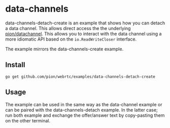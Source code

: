 # data-channels
data-channels-detach-create is an example that shows how you can detach a data channel. This allows direct access the the underlying [pion/datachannel](https://github.com/pion/datachannel). This allows you to interact with the data channel using a more idiomatic API based on the `io.ReadWriteCloser` interface.

The example mirrors the data-channels-create example.

## Install
```
go get github.com/pion/webrtc/examples/data-channels-detach-create
```

## Usage
The example can be used in the same way as the data-channel example or can be paired with the data-channels-detach example. In the latter case; run both example and exchange the offer/answer text by copy-pasting them on the other terminal.
